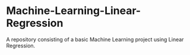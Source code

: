 # Machine-Learning-Linear-Regression
A repository consisting of a basic Machine Learning project using Linear Regression.
